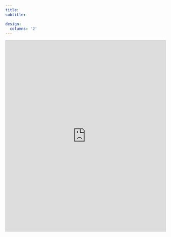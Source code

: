 ```yaml
---
title:
subtitle:

design:
  columns: '2'
---
```


<!-- YouTube Channel.

Example of YouTube Video below.

{{< youtube tMaQwZ_LRbI >}} -->

<iframe class="airtable-embed" src="https://airtable.com/embed/shrXmb9QweRXyZEx5?backgroundColor=teal" frameborder="0" onmousewheel="" width="100%" height="600" style="background: transparent; border: 1px solid #ccc;"></iframe>